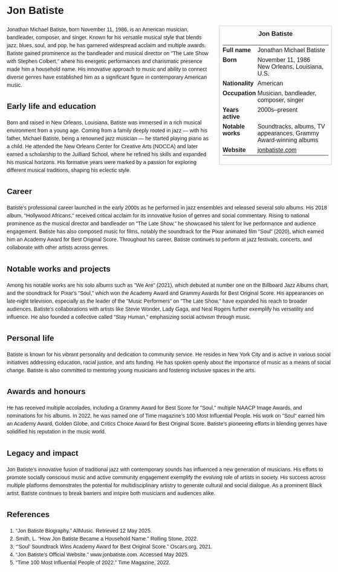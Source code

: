 <!DOCTYPE html>
<html>
<head>
  <title>Jon Batiste – Profile</title>
  <style>
    body { font-family: Arial, sans-serif; margin: 2rem auto; max-width: 960px; line-height: 1.5; }
    aside.infobox { float: right; width: 280px; margin: 0 0 1rem 1.5rem; border: 1px solid #ccc; padding: 0.5rem; font-size: 0.9rem; }
    aside.infobox h3 { text-align: center; margin-top: 0; }
    aside.infobox table { width: 100%; border-collapse: collapse; }
    aside.infobox td { padding: 0.25rem 0; vertical-align: top; }
    h1 { margin-top: 0; }
    footer.categories { font-size: 0.8rem; color: #555; border-top: 1px solid #ddd; padding-top: 0.5rem; margin-top: 2rem; }
  </style>
</head>
<body>
  <h1>Jon Batiste</h1>
  <aside class="infobox">
    <h3>Jon Batiste</h3>
    <table>
      <tr><td><strong>Full name</strong></td><td>Jonathan Michael Batiste</td></tr>
      <tr><td><strong>Born</strong></td><td>November 11, 1986<br>New Orleans, Louisiana, U.S.</td></tr>
      <tr><td><strong>Nationality</strong></td><td>American</td></tr>
      <tr><td><strong>Occupation</strong></td><td>Musician, bandleader, composer, singer</td></tr>
      <tr><td><strong>Years active</strong></td><td>2000s–present</td></tr>
      <tr><td><strong>Notable works</strong></td><td>Soundtracks, albums, TV appearances, Grammy Award-winning albums</td></tr>
      <tr><td><strong>Website</strong></td><td><a href="https://www.jonbatiste.com">jonbatiste.com</a></td></tr>
    </table>
  </aside>
  <p>Jonathan Michael Batiste, born November 11, 1986, is an American musician, bandleader, composer, and singer. Known for his versatile musical style that blends jazz, blues, soul, and pop, he has garnered widespread acclaim and multiple awards. Batiste gained prominence as the bandleader and musical director on "The Late Show with Stephen Colbert," where his energetic performances and charismatic presence made him a household name. His innovative approach to music and ability to connect diverse genres have established him as a significant figure in contemporary American music.</p>

  <h2>Early life and education</h2>
  <p>Born and raised in New Orleans, Louisiana, Batiste was immersed in a rich musical environment from a young age. Coming from a family deeply rooted in jazz — with his father, Michael Batiste, being a renowned jazz musician — he started playing piano as a child. He attended the New Orleans Center for Creative Arts (NOCCA) and later earned a scholarship to the Juilliard School, where he refined his skills and expanded his musical horizons. His formative years were marked by a passion for exploring different musical traditions, shaping his eclectic style.</p>

  <h2>Career</h2>
  <p>Batiste's professional career launched in the early 2000s as he performed in jazz ensembles and released several solo albums. His 2018 album, "Hollywood Africans," received critical acclaim for its innovative fusion of genres and social commentary. Rising to national prominence as the musical director and bandleader on "The Late Show," he showcased his talent for live performance and audience engagement. Batiste has also composed music for films, notably the soundtrack for the Pixar animated film "Soul" (2020), which earned him an Academy Award for Best Original Score. Throughout his career, Batiste continues to perform at jazz festivals, concerts, and collaborate with other artists across genres.</p>

  <h2>Notable works and projects</h2>
  <p>Among his notable works are his solo albums such as "We Are" (2021), which debuted at number one on the Billboard Jazz Albums chart, and the soundtrack for Pixar's "Soul," which won the Academy Award and Grammy Awards for Best Original Score. His appearances on late-night television, especially as the leader of the "Music Performers" on "The Late Show," have expanded his reach to broader audiences. Batiste's collaborations with artists like Stevie Wonder, Lady Gaga, and Neal Rogers further exemplify his versatility and influence. He also founded a collective called "Stay Human," emphasizing social activism through music.</p>

  <h2>Personal life</h2>
  <p>Batiste is known for his vibrant personality and dedication to community service. He resides in New York City and is active in various social initiatives addressing education, racial justice, and arts funding. He has spoken openly about the importance of music as a means of social change. Batiste is also committed to mentoring young musicians and fostering inclusive spaces in the arts.</p>

  <h2>Awards and honours</h2>
  <p>He has received multiple accolades, including a Grammy Award for Best Score for "Soul," multiple NAACP Image Awards, and nominations for his albums. In 2022, he was named one of Time magazine’s 100 Most Influential People. His work on "Soul" earned him an Academy Award, Golden Globe, and Critics Choice Award for Best Original Score. Batiste’s pioneering efforts in blending genres have solidified his reputation in the music world.</p>

  <h2>Legacy and impact</h2>
  <p>Jon Batiste’s innovative fusion of traditional jazz with contemporary sounds has influenced a new generation of musicians. His efforts to promote socially conscious music and active community engagement exemplify the evolving role of artists in society. His success across multiple platforms demonstrates the potential for multidisciplinary artistry to generate cultural and social dialogue. As a prominent Black artist, Batiste continues to break barriers and inspire both musicians and audiences alike.</p>

  <h2>References</h2>
  <ol>
    <li>“Jon Batiste Biography.” AllMusic. Retrieved 12 May 2025.</li>
    <li>Smith, L. “How Jon Batiste Became a Household Name.” Rolling Stone, 2022.</li>
    <li>“'Soul' Soundtrack Wins Academy Award for Best Original Score.” Oscars.org, 2021.</li>
    <li>“Jon Batiste’s Official Website.” www.jonbatiste.com. Accessed May 2025.</li>
    <li>“Time 100 Most Influential People of 2022.” Time Magazine, 2022.</li>
  </ol>

  <footer